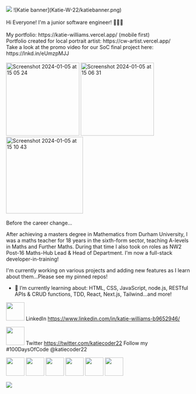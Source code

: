 <img src="https://github.com/Katie-W-22/Katie-W-22/assets/142401708/51bc51d0-d08d-497a-a111-1a06f271c090">
![Katie banner](Katie-W-22/katiebanner.png)

<br>
<br>
Hi Everyone! I'm a junior software engineer! 👩🏻‍💻 
<br>
<br>
My portfolio: https://katie-williams.vercel.app/   (mobile first)
<br>
Portfolio created for local portrait artist: https://cw-artist.vercel.app/
<br>
Take a look at the promo video for our SoC final project here: https://lnkd.in/eUmzpMJJ
<br>
<br>
<img width="200" alt="Screenshot 2024-01-05 at 15 05 24" src="https://github.com/Katie-W-22/Katie-W-22/assets/142401708/55eeee4e-cd01-4085-a3da-8c286cba1775">
<img width="200" alt="Screenshot 2024-01-05 at 15 06 31" src="https://github.com/Katie-W-22/Katie-W-22/assets/142401708/e11ba25c-40eb-4c42-9340-1fecfc52b290">
<img width="210" alt="Screenshot 2024-01-05 at 15 10 43" src="https://github.com/Katie-W-22/Katie-W-22/assets/142401708/45bc0e23-9218-4fd3-99a6-0c70b03c8d8d">

<br>
<br>
Before the career change...

After achieving a masters degree in Mathematics from Durham University, I was a maths teacher for 18 years in the sixth-form sector, teaching A-levels in Maths and Further Maths.
During that time I also took on roles as NW2 Post-16 Maths-Hub Lead & Head of Department. I'm now a full-stack developer-in-training! 

I'm currently working on various projects and adding new features as I learn about them...Please see my pinned repos!

- 🌱 I’m currently learning about:
  HTML, CSS, JavaScript, node.js, RESTful APIs & CRUD functions, TDD, React, Next.js, Tailwind...and more!

<img src="https://github.com/Katie-W-22/Katie-W-22/assets/142401708/daa72bc4-c136-4b75-a7ca-683dc48b73a0" width="50" height="50"> LinkedIn https://www.linkedin.com/in/katie-williams-b9652946/
<br>


<img src="https://github.com/Katie-W-22/Katie-W-22/assets/142401708/ee6de26f-ccc3-40e7-abf1-4c3cf84cc956" width="50" height="50"> Twitter  https://twitter.com/katiecoder22  Follow my #100DaysOfCode  @katiecoder22
<br>



<img src = "https://user-images.githubusercontent.com/142401708/275325100-40451950-b515-467b-a940-7fde7a4c9e57.png" width="50" height="50"> <img src="https://github.com/Katie-W-22/Katie-W-22/assets/142401708/7742c78c-54b0-4e6b-8c92-4f32b451e3ad" width = "50" height = "50"> <img src="https://github.com/Katie-W-22/Katie-W-22/assets/142401708/9fdd848c-54a7-4444-a158-bef646092fa6" width = "50" height="50"> <img src="https://github.com/Katie-W-22/Katie-W-22/assets/142401708/f6075ed4-a2ef-49f2-a17b-0fcde9ce070a" width="50" height="50"> <img src="https://github.com/Katie-W-22/Katie-W-22/assets/142401708/a817e4eb-1b09-49c5-873c-23b8f39b1c64"  width = "50" height="50"> <img src="https://github.com/Katie-W-22/Katie-W-22/assets/142401708/e3a74f6d-d405-4866-9c5c-3ae4d08e7246"  width = "50" height="50">

<img src="https://www.codewars.com/users/Katie-W-22/badges/large">

<!--
**Katie-W-22/Katie-W-22** is a ✨ _special_ ✨ repository because its `README.md` (this file) appears on your GitHub profile.

Here are some ideas to get you started:

- 🔭 I’m currently working on ...
- 🌱 I’m currently learning ...
- 👯 I’m looking to collaborate on ...
- 🤔 I’m looking for help with ...
- 💬 Ask me about ...
- 📫 How to reach me: ...
- 😄 Pronouns: ...
- ⚡ Fun fact: ...
-->

